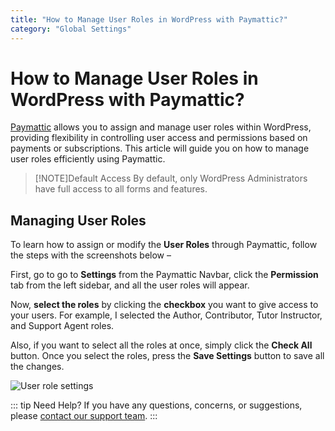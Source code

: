 ```yaml
---
title: "How to Manage User Roles in WordPress with Paymattic?"
category: "Global Settings"
---
```


# How to Manage User Roles in WordPress with Paymattic?

[Paymattic](https://paymattic.com/) allows you to assign and manage user roles within WordPress, providing flexibility in controlling user access and permissions based on payments or subscriptions. This article will guide you on how to manage user roles efficiently using Paymattic.

> [!NOTE]Default Access
> By default, only WordPress Administrators have full access to all forms and features.

## Managing User Roles

To learn how to assign or modify the **User Roles** through Paymattic, follow the steps with the screenshots below – 

First, go to go to **Settings** from the Paymattic Navbar, click the **Permission** tab from the left sidebar, and all the user roles will appear.

Now, **select the roles** by clicking the **checkbox** you want to give access to your users.
For example, I selected the Author, Contributor, Tutor Instructor, and Support Agent roles.

Also, if you want to select all the roles at once, simply click the **Check All** button.
Once you select the roles, press the **Save Settings** button to save all the changes.


![User role settings](/images/global-settings/how-to-manage-user-roles-in-wordpress-with-paymattic/Paymattic-admin-Permission-page-scaled.webp)

::: tip Need Help?
If you have any questions, concerns, or suggestions, please [contact our support team](https://wpmanageninja.com/support-tickets/).
:::